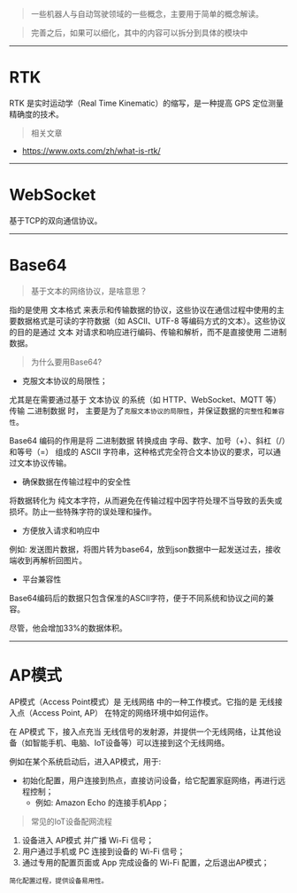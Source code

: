 > 一些机器人与自动驾驶领域的一些概念，主要用于简单的概念解读。

> 完善之后，如果可以细化，其中的内容可以拆分到具体的模块中

---

# RTK

RTK 是实时运动学（Real Time Kinematic）的缩写，是一种提高 GPS 定位测量精确度的技术。

> 相关文章

- https://www.oxts.com/zh/what-is-rtk/

---

# WebSocket

基于TCP的双向通信协议。

---

# Base64

> 基于文本的网络协议，是啥意思？

指的是使用 文本格式 来表示和传输数据的协议，这些协议在通信过程中使用的主要数据格式是可读的字符数据（如 ASCII、UTF-8 等编码方式的文本）。这些协议的目的是通过 文本 对请求和响应进行编码、传输和解析，而不是直接使用 二进制数据。

> 为什么要用Base64?

- 克服文本协议的局限性；

尤其是在需要通过基于 文本协议 的系统（如 HTTP、WebSocket、MQTT 等）传输 二进制数据 时，
主要是为了`克服文本协议的局限性`，并保证数据的`完整性`和`兼容性`。

Base64 编码的作用是将 二进制数据 转换成由 字母、数字、加号（+）、斜杠（/）和等号（=） 组成的 ASCII 字符串，这种格式完全符合文本协议的要求，可以通过文本协议传输。

- 确保数据在传输过程中的安全性

将数据转化为 纯文本字符，从而避免在传输过程中因字符处理不当导致的丢失或损坏。防止一些特殊字符的误处理和操作。

- 方便放入请求和响应中

例如: 发送图片数据，将图片转为base64，放到json数据中一起发送过去，接收端收到再解析回图片。

- 平台兼容性

Base64编码后的数据只包含保准的ASCII字符，便于不同系统和协议之间的兼容。

尽管，他会增加33%的数据体积。

---

# AP模式

AP模式（Access Point模式）是 无线网络 中的一种工作模式。它指的是 无线接入点（Access Point, AP） 在特定的网络环境中如何运作。

在 AP模式 下，接入点充当 无线信号的发射源，并提供一个无线网络，让其他设备（如智能手机、电脑、IoT设备等）可以连接到这个无线网络。

例如在某个系统启动后，进入AP模式，用于:

- 初始化配置，用户连接到热点，直接访问设备，给它配置家庭网络，再进行远程控制；
  - 例如: Amazon Echo 的连接手机App；

> 常见的IoT设备配网流程

1. 设备进入 AP模式 并广播 Wi-Fi 信号；
2. 用户通过手机或 PC 连接到设备的 Wi-Fi 信号；
3. 通过专用的配置页面或 App 完成设备的 Wi-Fi 配置，之后退出AP模式；

`简化配置过程，提供设备易用性。`